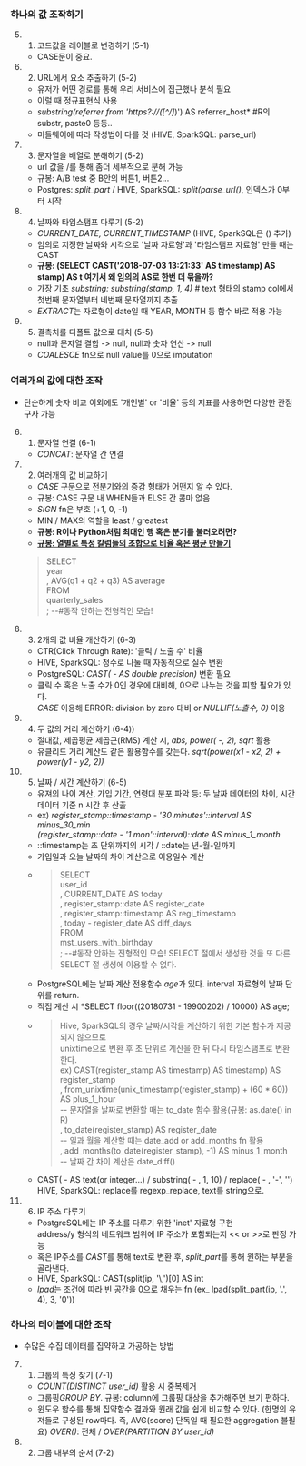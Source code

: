 ### 하나의 값 조작하기
5. 1. 코드값을 레이블로 변경하기 (5-1)
    - CASE문이 중요.
5. 2. URL에서 요소 추출하기 (5-2)
    - 유저가 어떤 경로를 통해 우리 서비스에 접근했나 분석 필요
    - 이럴 때 정규표현식 사용
    - *substring(referrer from 'https?://([^/]*)') AS referrer_host* #R의 substr, paste0 등등..
    - 미들웨어에 따라 작성법이 다를 것 (HIVE, SparkSQL: parse_url)
5. 3. 문자열을 배열로 분해하기 (5-2)
    - url 값을 /를 통해 좀더 세부적으로 분해 가능
    - 규봉: A/B test 중 B안의 버튼1, 버튼2...
    - Postgres: *split_part* / HIVE, SparkSQL: *split(parse_url()*, 인덱스가 0부터 시작
5. 4. 날짜와 타임스탬프 다루기 (5-2)
    - *CURRENT_DATE, CURRENT_TIMESTAMP* (HIVE, SparkSQL은 () 추가)
    - 임의로 지정한 날짜와 시각으로 '날짜 자료형'과 '타임스탬프 자료형' 만들 때는 CAST
    - **규봉: (SELECT CAST('2018-07-03 13:21:33' AS timestamp) AS stamp) AS t  여기서 왜 임의의 AS로 한번 더 묶을까?**
    - 가장 기초 *substring: substring(stamp, 1, 4)* # text 형태의 stamp col에서 첫번째 문자열부터 네번째 문자열까지 추출
    - *EXTRACT*는 자료형이 date일 때 YEAR, MONTH 등 함수 바로 적용 가능
5. 5. 결측치를 디폴트 값으로 대치 (5-5)
    - null과 문자열 결합 -> null, null과 숫자 연산 -> null
    - *COALESCE* fn으로 null value를 0으로 imputation

### 여러개의 값에 대한 조작
- 단순하게 숫자 비교 이외에도 '개인별' or '비율' 등의 지표를 사용하면 다양한 관점 구사 가능
6. 1. 문자열 연결 (6-1)
    - *CONCAT*: 문자열 간 연결
6. 2. 여러개의 값 비교하기
    - *CASE* 구문으로 전분기와의 증감 형태가 어떤지 알 수 있다.
    - 규봉: CASE 구문 내 WHEN들과 ELSE 간 콤마 없음
    - *SIGN* fn은 부호 (+1, 0, -1)
    - MIN / MAX의 역할을 least / greatest
    - **규봉: R이나 Python처럼 최대인 행 혹은 분기를 불러오려면?**
    - [**규봉: 열별로 특정 칼럼들의 조합으로 비율 혹은 평균 만들기**](https://stackoverflow.com/questions/7367750/average-of-multiple-columns)
    >SELECT <br/>
            year<br/>
            , AVG(q1 + q2 + q3) AS average<br/>
        FROM<br/>
            quarterly_sales<br/>
            ; --\#동작 안하는 전형적인 모습!
6. 3. 2개의 값 비율 개산하기 (6-3)
    - CTR(Click Through Rate): '클릭 / 노출 수' 비율
    - HIVE, SparkSQL: 정수로 나눌 때 자동적으로 실수 변환
    - PostgreSQL: *CAST( - AS double precision)* 변환 필요
    - 클릭 수 혹은 노출 수가 0인 경우에 대비해, 0으로 나누는 것을 피할 필요가 있다.<br/>
    *CASE* 이용해 ERROR:  division by zero 대비 or *NULLIF(노출수, 0)* 이용
6. 4. 두 값의 거리 계산하기 (6-4))
    - 절대값, 제곱평균 제곱근(RMS) 계산 시, *abs, power( -, 2), sqrt* 활용
    - 유클리드 거리 계산도 같은 활용함수를 갖는다. *sqrt(power(x1 - x2, 2) + power(y1 - y2, 2))*
6. 5. 날짜 / 시간 계산하기 (6-5)
    - 유져의 나이 계산, 가입 기간, 연령대 분포 파악 등: 두 날짜 데이터의 차이, 시간 데이터 기준 n 시간 후 산출
    - ex) *register_stamp::timestamp - '30 minutes'::interval AS minus_30_min<br/>
    (register_stamp::date - '1 mon'::interval)::date AS minus_1_month*
    - ::timestamp는 초 단위까지의 시각 / ::date는 년-월-일까지
    - 가입일과 오늘 날짜의 차이 계산으로 이용일수 계산
    - > SELECT<br/>
    user_id<br/>
    , CURRENT_DATE AS today<br/>
    , register_stamp::date AS register_date<br/>
    , register_stamp::timestamp AS regi_timestamp<br/>
    , today - register_date AS diff_days<br/>
    FROM<br/>
    mst_users_with_birthday<br/>
    ; --\#동작 안하는 전형적인 모습! SELECT 절에서 생성한 것을 또 다른 SELECT 절 생성에 이용할 수 없다.
    - PostgreSQL에는 날짜 계산 전용함수 *age*가 있다. interval 자료형의 날짜 단위를 return.
    - 직접 계산 시 *SELECT floor((20180731 - 19900202) / 10000) AS age;
    - >Hive, SparkSQL의 경우 날짜/시각을 계산하기 위한 기본 함수가 제공되지 않으므로<br/>
    unixtime으로 변환 후 초 단위로 계산을 한 뒤 다시 타임스탬프로 변환한다.<br/>
    ex) CAST(register_stamp AS timestamp) AS timestamp) AS register_stamp<br/>
    , from_unixtime(unix_timestamp(register_stamp) + (60 * 60)) AS plus_1_hour <br/>
    -- 문자열을 날짜로 변환할 때는 to_date 함수 활용(규봉: as.date() in R) <br/>
    , to_date(register_stamp) AS register_date <br/>
    -- 일과 월을 계산할 때는 date_add or add_months fn 활용 <br/>
    , add_months(to_date(register_stamp), -1) AS minus_1_month <br/>
    -- 날짜 간 차이 계산은 date_diff()<br/>
    - CAST( - AS text(or integer...) / substring( - , 1, 10) / replace( - , '-', '') <br/>
    HIVE, SparkSQL: replace를 regexp_replace, text를 string으로.
6. 6. IP 주소 다루기
    - PostgreSQL에는 IP 주소를 다루기 위한 'inet' 자료형 구현<br/>
    address/y 형식의 네트워크 범위에 IP 주소가 포함되는지 << or >>로 판정 가능
    - 혹은 IP주소를 *CAST*를 통해 text로 변환 후, *split_part*를 통해 원하는 부분을 골라낸다.
    - HIVE, SparkSQL: CAST(split(ip, '\\,')[0] AS int
    - *lpad*는 조건에 따라 빈 공간을 0으로 채우는 fn (ex_ lpad(split_part(ip, '.', 4), 3, '0'))
    
### 하나의 테이블에 대한 조작
- 수많은 수집 데이터를 집약하고 가공하는 방법
7. 1. 그룹의 특징 찾기 (7-1)
    - *COUNT(DISTINCT user_id)* 활용 시 중복제거
    - 그룹핑*GROUP BY*. 규봉: column에 그룹핑 대상을 추가해주면 보기 편하다.
    - 윈도우 함수를 통해 집약함수 결과와 원래 값을 쉽게 비교할 수 있다.
    (한명의 유져들로 구성된 row마다. 즉, AVG(score) 단독일 때 필요한 aggregation 불필요)
    *OVER()*: 전체 / *OVER(PARTITION BY user_id)* 
7. 2. 그룹 내부의 순서 (7-2)
    
    
    
    
    
    
